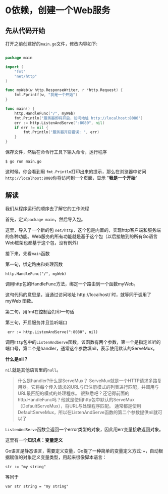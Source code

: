 # 0依赖，创建一个Web服务

## 先从代码开始

打开之前创建好的`main.go`文件，修改内容如下:

```go

package main

import (
    "fmt"
    "net/http"
)

func myWeb(w http.ResponseWriter, r *http.Request) {
    fmt.Fprintf(w, "我是一个开始")
}

func main() {
    http.HandleFunc("/", myWeb)
    fmt.Println("服务器即将开启，访问地址 http://localhost:8080")
    err := http.ListenAndServe(":8080", nil)
    if err != nil {
        fmt.Println("服务器开启错误: ", err)
    }
}

```

保存文件，然后在命令行工具下输入命令，运行程序

`$ go run main.go`

这时候，你会看到用 `fmt.Println`打印出来的提示，那么在浏览器中访问 `http://localhost:8080`你将访问到一个页面，显示 "**我是一个开始**"

## 解读

我们从程序运行的顺序去了解它的工作流程

首先，定义`package main`，然后导入包。

这里，导入了一个新的包 `net/http`，这个包是内置的，实现http客户端和服务端的各种功能。Web服务的所有功能就是基于这个包（以后接触到的所有Go语言Web框架也都基于这个包，没有例外）

接下来，先看`main`函数

第一句，绑定路由和处理函数

`http.HandleFunc("/", myWeb)`

调用http包的HandleFunc方法，绑定一个路由到一个函数myWeb。

这句代码的意思是，当通过访问地址 http://localhost/ 时，就等同于调用了 myWeb 函数。

第二句，用fmt在控制台打印一句话

第三句，开启服务并且监听端口

` err := http.ListenAndServe(":8080", nil)`

调用`http`包中的`ListenAndServe`函数，该函数有两个参数，第一个是指定监听的端口号，第二个是handler，通常这个参数填nil，表示使用默认的ServeMux。

**什么是nil？**

`nil`就是其他语言里的`null`。

> 什么是handler?什么是ServeMux？
> ServeMux就是一个HTTP请求多路复用器。它将每个传入请求的URL与已注册模式的列表进行匹配，并调用与URL最匹配的模式的处理程序。
> 很熟悉吧？还记得前面的 http.HandleFunc吗？他就是使用http包中默认的ServeMux（DefaultServeMux），将URL与处理程序匹配。
> 通常都是使用DefaultServeMux，所以在ListenAndServe函数的第二个参数提供nil就可以了

`ListenAndServe`函数会返回一个error类型的对象，因此用err变量接收返回对象。

这里有一个**知识点：变量定义**

Go语言是静态语言，需要定义变量，Go提了一种简单的变量定义方式`:=`，自动根据赋值的对象定义变量类型，用起来很像脚本语言：

`str := "my string"`

等同于

`var str string = "my string"`